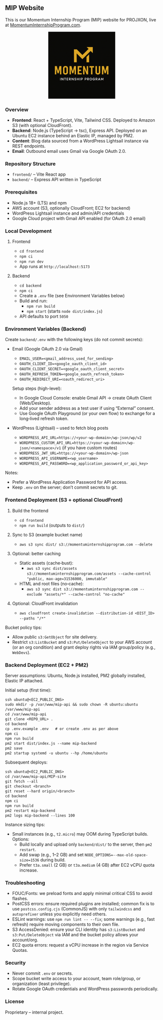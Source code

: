 ## MIP Website

This is our Momentum Internship Program (MIP) website for PROJXON, live at [MomentumInternshipProgram.com](https://momentuminternshipprogram.com). 

<p align="center">
  <img src="frontend/public/assets/images/projxon-mip-logo.png" alt="Momentum Internship Program logo" width="220" />
</p>

### Overview
- **Frontend**: React + TypeScript, Vite, Tailwind CSS. Deployed to Amazon S3 (with optional CloudFront).
- **Backend**: Node.js (TypeScript → tsc), Express API. Deployed on an Ubuntu EC2 instance behind an Elastic IP, managed by PM2.
- **Content**: Blog data sourced from a WordPress Lightsail instance via REST endpoints.
- **Email**: Outbound email uses Gmail via Google OAuth 2.0.

### Repository Structure
- `frontend/` – Vite React app
- `backend/` – Express API written in TypeScript

### Prerequisites
- Node.js 18+ (LTS) and npm
- AWS account (S3, optionally CloudFront; EC2 for backend)
- WordPress Lightsail instance and admin/API credentials
- Google Cloud project with Gmail API enabled (for OAuth 2.0 email)

### Local Development
1) Frontend
   - `cd frontend`
   - `npm ci`
   - `npm run dev`
   - App runs at `http://localhost:5173`

2) Backend
   - `cd backend`
   - `npm ci`
   - Create a `.env` file (see Environment Variables below)
   - Build and run:
     - `npm run build`
     - `npm start` (starts `node dist/index.js`)
   - API defaults to port `5050`

### Environment Variables (Backend)
Create `backend/.env` with the following keys (do not commit secrets):

- Email (Google OAuth 2.0 via Gmail)
  - `EMAIL_USER=<gmail_address_used_for_sending>`
  - `OAUTH_CLIENT_ID=<google_oauth_client_id>`
  - `OAUTH_CLIENT_SECRET=<google_oauth_client_secret>`
  - `OAUTH_REFRESH_TOKEN=<google_oauth_refresh_token>`
  - `OAUTH_REDIRECT_URI=<oauth_redirect_uri>`

  Setup steps (high-level):
  - In Google Cloud Console: enable Gmail API → create OAuth Client (Web/Desktop).
  - Add your sender address as a test user if using “External” consent.
  - Use Google OAuth Playground (or your own flow) to exchange for a long‑lived refresh token.

- WordPress (Lightsail) – used to fetch blog posts
  - `WORDPRESS_API_URL=https://<your-wp-domain>/wp-json/wp/v2`
  - `WORDPRESS_CUSTOM_API_URL=https://<your-wp-domain>/wp-json/<namespace>/v1` (if you have custom routes)
  - `WORDPRESS_JWT_URL=https://<your-wp-domain>/wp-json`
  - `WORDPRESS_API_USERNAME=<wp_username>`
  - `WORDPRESS_API_PASSWORD=<wp_application_password_or_api_key>`

Notes:
- Prefer a WordPress Application Password for API access.
- Keep `.env` on the server; don’t commit secrets to git.

### Frontend Deployment (S3 + optional CloudFront)
1) Build the frontend
   - `cd frontend`
   - `npm run build` (outputs to `dist/`)

2) Sync to S3 (example bucket name)
   - `aws s3 sync dist/ s3://momentuminternshipprogram.com --delete`

3) Optional: better caching
   - Static assets (cache‑bust):
     - `aws s3 sync dist/assets s3://momentuminternshipprogram.com/assets --cache-control "public, max-age=31536000, immutable"`
   - HTML and root files (no‑cache):
     - `aws s3 sync dist s3://momentuminternshipprogram.com --exclude "assets/*" --cache-control "no-cache"`

4) Optional: CloudFront invalidation
   - `aws cloudfront create-invalidation --distribution-id <DIST_ID> --paths "/*"`

Bucket policy tips:
- Allow public `s3:GetObject` for site delivery.
- Restrict `s3:ListBucket` and `s3:Put/DeleteObject` to your AWS account (or an org condition) and grant deploy rights via IAM group/policy (e.g., `WebDevs`).

### Backend Deployment (EC2 + PM2)
Server assumptions: Ubuntu, Node.js installed, PM2 globally installed, Elastic IP attached.

Initial setup (first time):
```
ssh ubuntu@<EC2_PUBLIC_DNS>
sudo mkdir -p /var/www/mip-api && sudo chown -R ubuntu:ubuntu /var/www/mip-api
cd /var/www/mip-api
git clone <REPO_URL> .
cd backend
cp .env.example .env   # or create .env as per above
npm ci
npm run build
pm2 start dist/index.js --name mip-backend
pm2 save
pm2 startup systemd -u ubuntu --hp /home/ubuntu
```

Subsequent deploys:
```
ssh ubuntu@<EC2_PUBLIC_DNS>
cd /var/www/mip-api/MIP-site
git fetch --all
git checkout <branch>
git reset --hard origin/<branch>
cd backend
npm ci
npm run build
pm2 restart mip-backend
pm2 logs mip-backend --lines 100
```

Instance sizing tips:
- Small instances (e.g., `t2.micro`) may OOM during TypeScript builds. Options:
  - Build locally and upload only `backend/dist/` to the server, then `pm2 restart`.
  - Add swap (e.g., 1–2 GB) and set `NODE_OPTIONS=--max-old-space-size=1536` during build.
  - Prefer `t3a.small` (2 GB) or `t3a.medium` (4 GB) after EC2 vCPU quota increase.

### Troubleshooting
- FOUC/Fonts: we preload fonts and apply minimal critical CSS to avoid flashes.
- PostCSS errors: ensure required plugins are installed; common fix is to use `postcss.config.cjs` (CommonJS) with only `tailwindcss` and `autoprefixer` unless you explicitly need others.
- ESLint warnings: use `npm run lint -- --fix`; some warnings (e.g., fast refresh) require moving components to their own file.
- S3 AccessDenied: ensure your CLI identity has `s3:ListBucket` and `s3:Put/DeleteObject` via IAM and the bucket policy allows your account/org.
- EC2 quota errors: request a vCPU increase in the region via Service Quotas.

### Security
- Never commit `.env` or secrets.
- Scope bucket write access to your account, team role/group, or organization (least privilege).
- Rotate Google OAuth credentials and WordPress passwords periodically.

### License
Proprietary – internal project.



